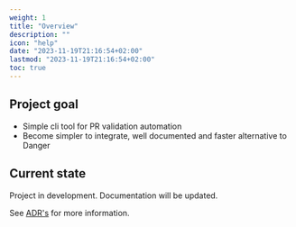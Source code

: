 ```yaml
---
weight: 1
title: "Overview"
description: ""
icon: "help"
date: "2023-11-19T21:16:54+02:00"
lastmod: "2023-11-19T21:16:54+02:00"
toc: true
---
```


## Project goal

- Simple cli tool for PR validation automation
- Become simpler to integrate, well documented and faster alternative to Danger

## Current state

Project in development. Documentation will be updated.

See [ADR's](/docs/adr/) for more information.
